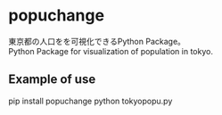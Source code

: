 # popuchange
東京都の人口をを可視化できるPython Package。  
Python Package for visualization of population in tokyo.

## Example of use

pip install popuchange
python tokyopopu.py
